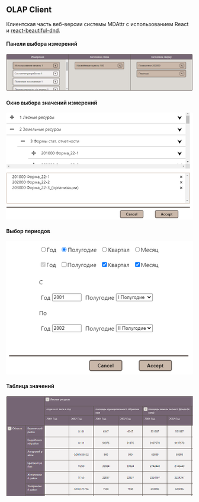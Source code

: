 ## OLAP Client

Клиентская часть веб-версии системы MDAttr с использованием React и [react-beautiful-dnd](https://github.com/atlassian/react-beautiful-dnd).

#### Панели выбора измерений

![dimension selection](./readmeSources/img/dimensionSelection.PNG)

#### Окно выбора значений измерений

![dimension values](./readmeSources/img/modalValues.PNG)

#### Выбор периодов

![time](./readmeSources/img/modalTime.PNG)

#### Таблица значений

![table](./readmeSources/img/table.PNG)